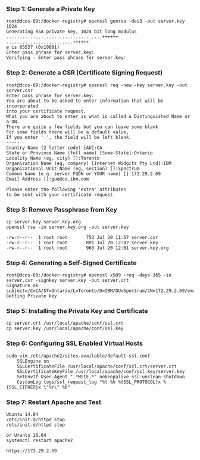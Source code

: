 ### Step 1: Generate a Private Key
    root@dcos-09:/docker-registry# openssl genrsa -des3 -out server.key 1024
    Generating RSA private key, 1024 bit long modulus
    ....................................++++++
    .........................++++++
    e is 65537 (0x10001)
    Enter pass phrase for server.key:
    Verifying - Enter pass phrase for server.key:

### Step 2: Generate a CSR (Certificate Signing Request)
    root@dcos-09:/docker-registry# openssl req -new -key server.key -out server.csr
    Enter pass phrase for server.key:
    You are about to be asked to enter information that will be incorporated
    into your certificate request.
    What you are about to enter is what is called a Distinguished Name or a DN.
    There are quite a few fields but you can leave some blank
    For some fields there will be a default value,
    If you enter '.', the field will be left blank.
    -----
    Country Name (2 letter code) [AU]:CA
    State or Province Name (full name) [Some-State]:Ontario
    Locality Name (eg, city) []:Toronto
    Organization Name (eg, company) [Internet Widgits Pty Ltd]:IBM
    Organizational Unit Name (eg, section) []:Spectrum
    Common Name (e.g. server FQDN or YOUR name) []:172.29.2.69
    Email Address []:guo@ca.ibm.com
    
    Please enter the following 'extra' attributes
    to be sent with your certificate request

### Step 3: Remove Passphrase from Key
    cp server.key server.key.org
    openssl rsa -in server.key.org -out server.key
    
    -rw-r--r--  1 root root       753 Jul 20 11:57 server.csr
    -rw-r--r--  1 root root       891 Jul 20 12:02 server.key
    -rw-r--r--  1 root root       963 Jul 20 12:01 server.key.org

### Step 4: Generating a Self-Signed Certificate
    root@dcos-09:/docker-registry# openssl x509 -req -days 365 -in server.csr -signkey server.key -out server.crt
    Signature ok
    subject=/C=CA/ST=Ontario/L=Toronto/O=IBM/OU=Spectrum/CN=172.29.2.69/emailAddress=guo@ca.ibm.com
    Getting Private key

### Step 5: Installing the Private Key and Certificate
    cp server.crt /usr/local/apache/conf/ssl.crt
    cp server.key /usr/local/apache/conf/ssl.key

### Step 6: Configuring SSL Enabled Virtual Hosts
    sudo vim /etc/apache2/sites-available/default-ssl.conf
        SSLEngine on
        SSLCertificateFile /usr/local/apache/conf/ssl.crt/server.crt
        SSLCertificateKeyFile /usr/local/apache/conf/ssl.key/server.key
        SetEnvIf User-Agent ".*MSIE.*" nokeepalive ssl-unclean-shutdown
        CustomLog logs/ssl_request_log "%t %h %{SSL_PROTOCOL}x %{SSL_CIPHER}x \"%r\" %b"
        
### Step 7: Restart Apache and Test
    Ubuntu 14.04
    /etc/init.d/httpd stop     
    /etc/init.d/httpd stop
    
    or Uruntu 16.04
    systemctl restart apache2
    
    https://172.29.2.69